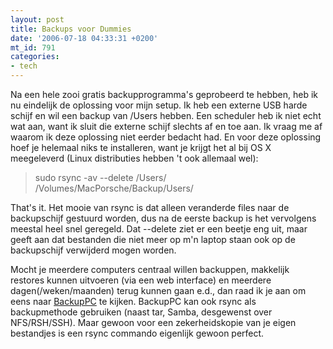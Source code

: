 ```yaml
---
layout: post
title: Backups voor Dummies
date: '2006-07-18 04:33:31 +0200'
mt_id: 791
categories:
- tech
---
```

Na een hele zooi gratis backupprogramma's geprobeerd te hebben, heb ik nu eindelijk de oplossing voor mijn setup. Ik heb een externe USB harde schijf en wil een backup van /Users hebben. Een scheduler heb ik niet echt wat aan, want ik sluit die externe schijf slechts af en toe aan. Ik vraag me af waarom ik deze oplossing niet eerder bedacht had. En voor deze oplossing hoef je helemaal niks te installeren, want je krijgt het al bij OS X meegeleverd (Linux distributies hebben 't ook allemaal wel):

<blockquote>sudo rsync -av --delete /Users/ /Volumes/MacPorsche/Backup/Users/</blockquote>

That's it. Het mooie van rsync is dat alleen veranderde files naar de backupschijf gestuurd worden, dus na de eerste backup is het vervolgens meestal heel snel geregeld. Dat --delete ziet er een beetje eng uit, maar geeft aan dat bestanden die niet meer op m'n laptop staan ook op de backupschijf verwijderd mogen worden.

Mocht je meerdere computers centraal willen backuppen, makkelijk restores kunnen uitvoeren (via een web interface) en meerdere dagen(/weken/maanden) terug kunnen gaan e.d., dan raad ik je aan om eens naar <a href="http://backuppc.sourceforge.net/">BackupPC</a> te kijken. BackupPC kan ook rsync als backupmethode gebruiken (naast tar, Samba, desgewenst over NFS/RSH/SSH). Maar gewoon voor een zekerheidskopie van je eigen bestandjes is een rsync commando eigenlijk gewoon perfect.
